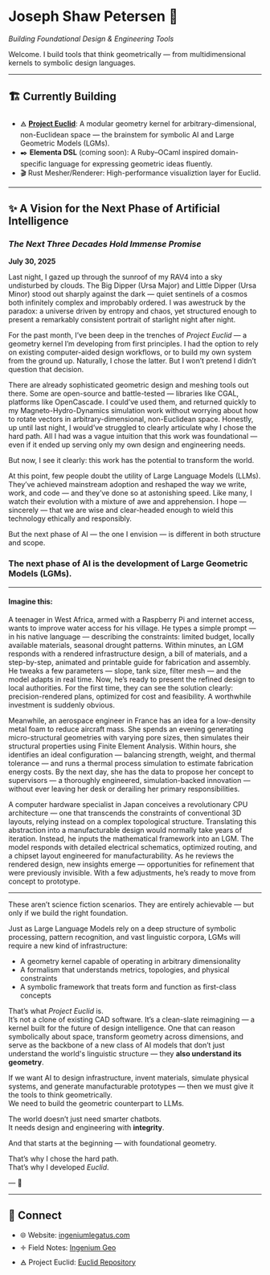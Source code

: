 #  Joseph Shaw Petersen 🦅   
*Building Foundational Design & Engineering Tools*

Welcome. I build tools that think geometrically — from multidimensional kernels to symbolic design languages.

---

## 🏗️ Currently Building

- 🜁 [**Project Euclid**](https://github.com/mksupreme92/euclid): A modular geometry kernel for arbitrary-dimensional, non-Euclidean space — the brainstem for symbolic AI and Large Geometric Models (LGMs).
- ✒️ **Elementa DSL** (coming soon): A Ruby–OCaml inspired domain-specific language for expressing geometric ideas fluently.
- 🎬 Rust Mesher/Renderer: High-performance visualiztion layer for Euclid.

---

## ✨ A Vision for the Next Phase of Artificial Intelligence  
### *The Next Three Decades Hold Immense Promise*  
**July 30, 2025**

Last night, I gazed up through the sunroof of my RAV4 into a sky undisturbed by clouds. The Big Dipper (Ursa Major) and Little Dipper (Ursa Minor) stood out sharply against the dark — quiet sentinels of a cosmos both infinitely complex and improbably ordered. I was awestruck by the paradox: a universe driven by entropy and chaos, yet structured enough to present a remarkably consistent portrait of starlight night after night.

For the past month, I’ve been deep in the trenches of *Project Euclid* — a geometry kernel I’m developing from first principles. I had the option to rely on existing computer-aided design workflows, or to build my own system from the ground up. Naturally, I chose the latter. But I won’t pretend I didn’t question that decision.

There are already sophisticated geometric design and meshing tools out there. Some are open-source and battle-tested — libraries like CGAL, platforms like OpenCascade. I could’ve used them, and returned quickly to my Magneto-Hydro-Dynamics simulation work without worrying about how to rotate vectors in arbitrary-dimensional, non-Euclidean space. Honestly, up until last night, I would’ve struggled to clearly articulate why I chose the hard path. All I had was a vague intuition that this work was foundational — even if it ended up serving only my own design and engineering needs.

But now, I see it clearly: this work has the potential to transform the world.

At this point, few people doubt the utility of Large Language Models (LLMs). They’ve achieved mainstream adoption and reshaped the way we write, work, and code — and they’ve done so at astonishing speed. Like many, I watch their evolution with a mixture of awe and apprehension. I hope — sincerely — that we are wise and clear-headed enough to wield this technology ethically and responsibly.

But the next phase of AI — the one I envision — is different in both structure and scope.

### The next phase of AI is the development of **Large Geometric Models (LGMs).**

---

#### Imagine this:

A teenager in West Africa, armed with a Raspberry Pi and internet access, wants to improve water access for his village. He types a simple prompt — in his native language — describing the constraints: limited budget, locally available materials, seasonal drought patterns. Within minutes, an LGM responds with a rendered infrastructure design, a bill of materials, and a step-by-step, animated and printable guide for fabrication and assembly. He tweaks a few parameters — slope, tank size, filter mesh — and the model adapts in real time. Now, he’s ready to present the refined design to local authorities. For the first time, they can see the solution clearly: precision-rendered plans, optimized for cost and feasibility. A worthwhile investment is suddenly obvious.

Meanwhile, an aerospace engineer in France has an idea for a low-density metal foam to reduce aircraft mass. She spends an evening generating micro-structural geometries with varying pore sizes, then simulates their structural properties using Finite Element Analysis. Within hours, she identifies an ideal configuration — balancing strength, weight, and thermal tolerance — and runs a thermal process simulation to estimate fabrication energy costs. By the next day, she has the data to propose her concept to supervisors — a thoroughly engineered, simulation-backed innovation — without ever leaving her desk or derailing her primary responsibilities.

A computer hardware specialist in Japan conceives a revolutionary CPU architecture — one that transcends the constraints of conventional 3D layouts, relying instead on a complex topological structure. Translating this abstraction into a manufacturable design would normally take years of iteration. Instead, he inputs the mathematical framework into an LGM. The model responds with detailed electrical schematics, optimized routing, and a chipset layout engineered for manufacturability. As he reviews the rendered design, new insights emerge — opportunities for refinement that were previously invisible. With a few adjustments, he’s ready to move from concept to prototype.

---

These aren’t science fiction scenarios. They are entirely achievable — but only if we build the right foundation.

Just as Large Language Models rely on a deep structure of symbolic processing, pattern recognition, and vast linguistic corpora, LGMs will require a new kind of infrastructure:

- A geometry kernel capable of operating in arbitrary dimensionality  
- A formalism that understands metrics, topologies, and physical constraints  
- A symbolic framework that treats form and function as first-class concepts  

That’s what *Project Euclid* is.  
It’s not a clone of existing CAD software. It’s a clean-slate reimagining — a kernel built for the future of design intelligence. One that can reason symbolically about space, transform geometry across dimensions, and serve as the backbone of a new class of AI models that don’t just understand the world's linguistic structure — they **also understand its geometry**.

If we want AI to design infrastructure, invent materials, simulate physical systems, and generate manufacturable prototypes — then we must give it the tools to think geometrically.  
We need to build the geometric counterpart to LLMs.

The world doesn’t just need smarter chatbots.  
It needs design and engineering with **integrity**.

And that starts at the beginning — with foundational geometry.

That’s why I chose the hard path.  
That’s why I developed *Euclid*.

— 🦅

---

## 🔗 Connect

- 🌐 Website: [ingeniumlegatus.com](https://ingeniumlegatus.com)
- 🝊 Field Notes: [Ingenium Geo](https://ingeniumlegatus.com/ingenium-geo/)
- 🜁 Project Euclid: [Euclid Repository](https://github.com/mksupreme92/euclid)
